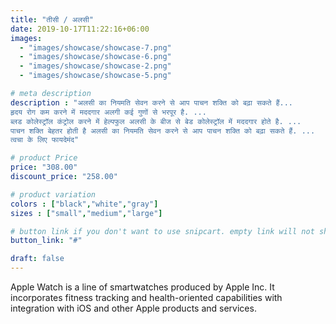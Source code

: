 ```yaml
---
title: "तीसी / अलसी"
date: 2019-10-17T11:22:16+06:00
images: 
  - "images/showcase/showcase-7.png"
  - "images/showcase/showcase-6.png"
  - "images/showcase/showcase-2.png"
  - "images/showcase/showcase-5.png"

# meta description
description : "अलसी का नियमति सेवन करने से आप पाचन शक्ति को बढ़ा सकते हैं...
हृदय रोग कम करने में मददगार अलगी कई गुणों से भरपूर है. ...
ब्लड कोलेस्ट्रॉल कंट्रोल करने में हेल्पफुल अलसी के बीज से बेड कोलेस्ट्रॉल में मददगार होते है. ...
पाचन शक्ति बेहतर होती है अलसी का नियमति सेवन करने से आप पाचन शक्ति को बढ़ा सकते हैं. ...
त्वचा के लिए फायदेमंद"

# product Price
price: "308.00"
discount_price: "258.00"

# product variation
colors : ["black","white","gray"]
sizes : ["small","medium","large"]

# button link if you don't want to use snipcart. empty link will not show button
button_link: "#"

draft: false
---
```


Apple Watch is a line of smartwatches produced by Apple Inc. It incorporates fitness tracking and health-oriented capabilities with integration with iOS and other Apple products and services.

